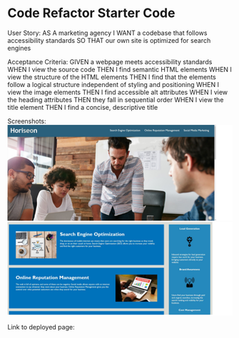 # Code Refactor Starter Code

User Story:
AS A marketing agency
I WANT a codebase that follows accessibility standards
SO THAT our own site is optimized for search engines

Acceptance Criteria:
GIVEN a webpage meets accessibility standards
WHEN I view the source code
THEN I find semantic HTML elements
WHEN I view the structure of the HTML elements
THEN I find that the elements follow a logical structure independent of styling and positioning
WHEN I view the image elements
THEN I find accessible alt attributes
WHEN I view the heading attributes
THEN they fall in sequential order
WHEN I view the title element
THEN I find a concise, descriptive title

Screenshots:
<img src="./assets/images/screenshot-1.jpg">
<img src="./assets/images/screenshot-2.jpg">

Link to deployed page:
<a href="https://cmuscari.github.io/horiseon/">